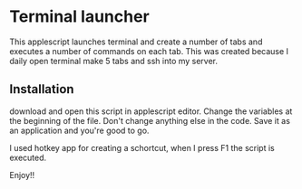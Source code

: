 # Terminal launcher

This applescript launches terminal and create a number of tabs and executes a number of commands on each tab.
This was created because I daily open terminal  make 5 tabs and ssh into my server.

## Installation
download and open this script in applescript editor.
Change the variables at the beginning of the file.
Don't change anything else in the code.
Save it as an application and you're good to go.

I used hotkey app for creating a schortcut, when I press F1 the script is executed.

Enjoy!!

